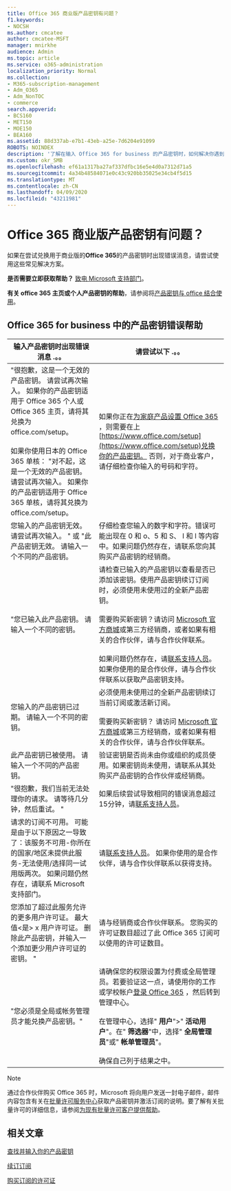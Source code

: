 ```yaml
---
title: Office 365 商业版产品密钥有问题？
f1.keywords:
- NOCSH
ms.author: cmcatee
author: cmcatee-MSFT
manager: mnirkhe
audience: Admin
ms.topic: article
ms.service: o365-administration
localization_priority: Normal
ms.collection:
- M365-subscription-management
- Adm_O365
- Adm_NonTOC
- commerce
search.appverid:
- BCS160
- MET150
- MOE150
- BEA160
ms.assetid: 88d337ab-e7b1-43eb-a25e-7d6204e91099
ROBOTS: NOINDEX
description: '了解在输入 Office 365 for business 的产品密钥时，如何解决你遇到的问题。 '
ms.custom: okr_SMB
ms.openlocfilehash: ef61a1317ba27af337dfbc16e5e4d0a7312d71a5
ms.sourcegitcommit: 4a34b48584071e0c43c920bb35025e34cb4f5d15
ms.translationtype: MT
ms.contentlocale: zh-CN
ms.lasthandoff: 04/09/2020
ms.locfileid: "43211981"
---
```

# <a name="problems-with-your-office-365-for-business-product-key"></a>Office 365 商业版产品密钥有问题？

如果在尝试兑换用于商业版的**Office 365**的产品密钥时出现错误消息，请尝试使用这些常见解决方案。 
  
 **是否需要立即获取帮助？** [致电 Microsoft 支持部门](../admin/contact-support-for-business-products.md)。 
  
 **有关 office 365 主页或个人产品密钥的帮助**，请参阅将[产品密钥与 office 结合使用](https://support.office.com/article/12a5763a-d45c-4685-8c95-a44500213759.aspx)。
  
## <a name="product-key-error-help-with-office-365-for-business"></a>Office 365 for business 中的产品密钥错误帮助

| 输入产品密钥时出现错误消息 .。。 | 请尝试以下 .。。 |
|--------------------------------------------------------------------------------------------------------------------------------------------------------------------------------------------------------------------------------------------------------------------------------------------------------------------------------------------------------|----------------------------------------------------------------------------------------------------------------------------------------------------------------------------------------------------------------------------------------------------------------------------------------------------------------------------------------------------------------------------------------------------------------------------------------------------------------------------|
| "很抱歉，这是一个无效的产品密钥。 请尝试再次输入。 如果你的产品密钥适用于 Office 365 个人或 Office 365 主页，请将其兑换为 office.com/setup。 <br/><br/>如果你使用日本的 Office 365 单核： "对不起，这是一个无效的产品密钥。 请尝试再次输入。 如果你的产品密钥适用于 Office 365 单核，请将其兑换为 office.com/setup。 | 如果你正在[为家庭产品设置 Office 365](https://support.office.com/article/28cbc8cf-1332-4f04-9123-9b660abb629e.aspx) ，则需要在上[https://www.office.com/setup](https://www.office.com/setup)兑换你的产品密钥。 否则，对于商业客户，请仔细检查你输入的号码和字符。 |
| 您输入的产品密钥无效。 请尝试再次输入。 " 或 "此产品密钥无效。 请输入一个不同的产品密钥。 | 仔细检查您输入的数字和字符。错误可能出现在 0 和 o、5 和 S、 I 和 l 等内容中。如果问题仍然存在，请联系您向其购买产品密钥的经销商。 |
| "您已输入此产品密钥。 请输入一个不同的密钥。 | 请检查已输入的产品密钥以查看是否已添加该密钥。使用产品密钥续订订阅时，必须使用未使用过的全新产品密钥。  <br/><br/>需要购买新密钥？请访问 [Microsoft 官方商城](https://go.microsoft.com/fwlink/p/?LinkId=529160)或第三方经销商，或者如果有相关的合作伙伴，请与合作伙伴联系。  <br/><br/>如果问题仍然存在，请[联系支持人员](../admin/contact-support-for-business-products.md)。 如果你使用的是合作伙伴，请与合作伙伴联系以获取产品密钥支持。 |
| 您输入的产品密钥已过期。 请输入一个不同的密钥。 | 必须使用未使用过的全新产品密钥续订当前订阅或激活新订阅。<br/><br/>需要购买新密钥？ 请访问 [Microsoft 官方商城](https://go.microsoft.com/fwlink/p/?LinkId=529160)或第三方经销商，或者如果有相关的合作伙伴，请与合作伙伴联系。 |
| 此产品密钥已被使用。 请输入一个不同的产品密钥。 | 验证密钥是否尚未由你或组织的成员使用。如果密钥尚未使用，请联系从其处购买产品密钥的合作伙伴或经销商。 |
| "很抱歉，我们当前无法处理你的请求。 请等待几分钟，然后重试。 " | 如果后续尝试导致相同的错误消息超过15分钟，请[联系支持人员](../admin/contact-support-for-business-products.md)。 |
| 请求的订阅不可用。 可能是由于以下原因之一导致了：该服务不可用-你所在的国家/地区未提供此服务-无法使用/选择同一试用版两次。 如果问题仍然存在，请联系 Microsoft 支持部门。 | 请[联系支持人员](../admin/contact-support-for-business-products.md)。 如果你使用的是合作伙伴，请与合作伙伴联系以获得支持。 |
| 您添加了超过此服务允许的更多用户许可证。 最大值\<是\> x 用户许可证。 删除此产品密钥，并输入一个添加更少用户许可证的密钥。 " | 请与经销商或合作伙伴联系。 您购买的许可证数目超过了此 Office 365 订阅可以使用的许可证数目。 |
| "您必须是全局或帐务管理员才能兑换产品密钥。" | 请确保您的权限设置为付费或全局管理员。若要验证这一点，请使用你的工作或学校帐户[登录 Office 365](https://support.office.com/article/e9eb7d51-5430-4929-91ab-6157c5a050b4) ，然后转到管理中心。 <br/><br/>在管理中心，选择" **用户**"\>" **活动用户**"。在" **筛选器**"中，选择" **全局管理员**"或" **帐单管理员**"。  <br/><br/>确保自己列于结果之中。 |
   
> [!NOTE]
> 通过合作伙伴购买 Office 365 时，Microsoft 将向用户发送一封电子邮件，邮件内容包含有关在[批量许可服务中心](https://go.microsoft.com/fwlink/p/?LinkID=282016)获取产品密钥并激活订阅的说明。要了解有关批量许可的详细信息，请参阅[为现有批量许可客户提供帮助](https://go.microsoft.com/fwlink/p/?LinkId=534992)。 
  
## <a name="related-articles"></a>相关文章

[查找并输入你的产品密钥](enter-your-product-key.md)
  
[续订订阅](subscriptions/renew-your-subscription.md)
  
[购买订阅的许可证](licenses/buy-licenses.md)
